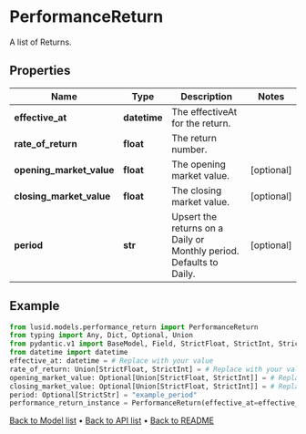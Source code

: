 # PerformanceReturn

A list of Returns.
## Properties
Name | Type | Description | Notes
------------ | ------------- | ------------- | -------------
**effective_at** | **datetime** | The effectiveAt for the return. | 
**rate_of_return** | **float** | The return number. | 
**opening_market_value** | **float** | The opening market value. | [optional] 
**closing_market_value** | **float** | The closing market value. | [optional] 
**period** | **str** | Upsert the returns on a Daily or Monthly period. Defaults to Daily. | [optional] 
## Example

```python
from lusid.models.performance_return import PerformanceReturn
from typing import Any, Dict, Optional, Union
from pydantic.v1 import BaseModel, Field, StrictFloat, StrictInt, StrictStr
from datetime import datetime
effective_at: datetime = # Replace with your value
rate_of_return: Union[StrictFloat, StrictInt] = # Replace with your value
opening_market_value: Optional[Union[StrictFloat, StrictInt]] = # Replace with your value
closing_market_value: Optional[Union[StrictFloat, StrictInt]] = # Replace with your value
period: Optional[StrictStr] = "example_period"
performance_return_instance = PerformanceReturn(effective_at=effective_at, rate_of_return=rate_of_return, opening_market_value=opening_market_value, closing_market_value=closing_market_value, period=period)

```

[Back to Model list](../README.md#documentation-for-models) &#8226; [Back to API list](../README.md#documentation-for-api-endpoints) &#8226; [Back to README](../README.md)

